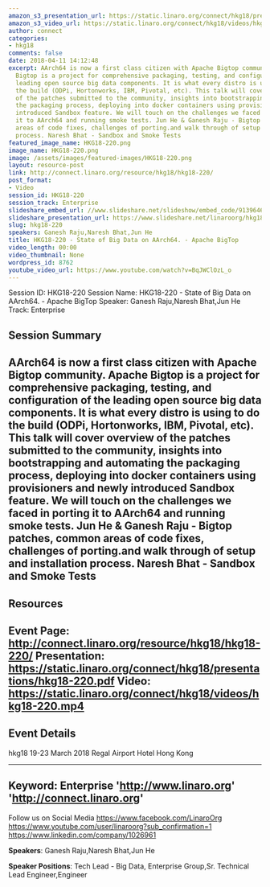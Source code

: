 ```yaml
---
amazon_s3_presentation_url: https://static.linaro.org/connect/hkg18/presentations/hkg18-220.pdf
amazon_s3_video_url: https://static.linaro.org/connect/hkg18/videos/hkg18-220.mp4
author: connect
categories:
- hkg18
comments: false
date: 2018-04-11 14:12:48
excerpt: AArch64 is now a first class citizen with Apache Bigtop community. Apache
  Bigtop is a project for comprehensive packaging, testing, and configuration of the
  leading open source big data components. It is what every distro is using to do
  the build (ODPi, Hortonworks, IBM, Pivotal, etc). This talk will cover overview
  of the patches submitted to the community, insights into bootstrapping and automating
  the packaging process, deploying into docker containers using provisioners and newly
  introduced Sandbox feature. We will touch on the challenges we faced in porting
  it to AArch64 and running smoke tests. Jun He & Ganesh Raju - Bigtop patches, common
  areas of code fixes, challenges of porting.and walk through of setup and installation
  process. Naresh Bhat - Sandbox and Smoke Tests
featured_image_name: HKG18-220.png
image_name: HKG18-220.png
image: /assets/images/featured-images/HKG18-220.png
layout: resource-post
link: http://connect.linaro.org/resource/hkg18/hkg18-220/
post_format:
- Video
session_id: HKG18-220
session_track: Enterprise
slideshare_embed_url: //www.slideshare.net/slideshow/embed_code/91396468
slideshare_presentation_url: https://www.slideshare.net/linaroorg/hkg18220-state-of-big-data-on-aarch64-apache-bigtop
slug: hkg18-220
speakers: Ganesh Raju,Naresh Bhat,Jun He
title: HKG18-220 - State of Big Data on AArch64. - Apache BigTop
video_length: 00:00
video_thumbnail: None
wordpress_id: 8762
youtube_video_url: https://www.youtube.com/watch?v=BqJWClOzL_o
---
```


Session ID: HKG18-220
Session Name: HKG18-220 - State of Big Data on AArch64. - Apache BigTop
Speaker: Ganesh Raju,Naresh Bhat,Jun He
Track: Enterprise


## Session Summary
AArch64 is now a first class citizen with Apache Bigtop community. Apache Bigtop is a project for comprehensive packaging, testing, and configuration of the leading open source big data components. It is what every distro is using to do the build (ODPi, Hortonworks, IBM, Pivotal, etc). This talk will cover overview of the patches submitted to the community, insights into bootstrapping and automating the packaging process, deploying into docker containers using provisioners and newly introduced Sandbox feature. We will touch on the challenges we faced in porting it to AArch64 and running smoke tests. Jun He & Ganesh Raju - Bigtop patches, common areas of code fixes, challenges of porting.and walk through of setup and installation process. Naresh Bhat - Sandbox and Smoke Tests
---------------------------------------------------
## Resources
Event Page: http://connect.linaro.org/resource/hkg18/hkg18-220/
Presentation: https://static.linaro.org/connect/hkg18/presentations/hkg18-220.pdf
Video: https://static.linaro.org/connect/hkg18/videos/hkg18-220.mp4
 ---------------------------------------------------
## Event Details
hkg18
19-23 March 2018
Regal Airport Hotel Hong Kong

---------------------------------------------------
Keyword: Enterprise
'http://www.linaro.org'
'http://connect.linaro.org'
---------------------------------------------------
Follow us on Social Media
https://www.facebook.com/LinaroOrg
https://www.youtube.com/user/linaroorg?sub_confirmation=1
https://www.linkedin.com/company/1026961

**Speakers**: Ganesh Raju,Naresh Bhat,Jun He

**Speaker Positions**: Tech Lead - Big Data, Enterprise Group,Sr. Technical Lead Engineer,Engineer